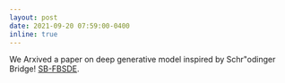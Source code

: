```yaml
---
layout: post
date: 2021-09-20 07:59:00-0400
inline: true
---
```


We Arxived a paper on deep generative model inspired by Schr\"odinger Bridge! [SB-FBSDE](https://arxiv.org/pdf/2110.11291.pdf).